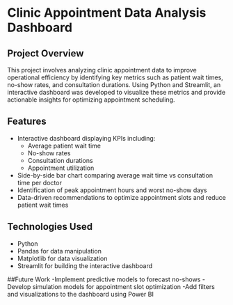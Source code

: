 # Clinic Appointment Data Analysis Dashboard

## Project Overview
This project involves analyzing clinic appointment data to improve operational efficiency by identifying key metrics such as patient wait times, no-show rates, and consultation durations. Using Python and Streamlit, an interactive dashboard was developed to visualize these metrics and provide actionable insights for optimizing appointment scheduling.

## Features
- Interactive dashboard displaying KPIs including:
  - Average patient wait time
  - No-show rates
  - Consultation durations
  - Appointment utilization
- Side-by-side bar chart comparing average wait time vs consultation time per doctor
- Identification of peak appointment hours and worst no-show days
- Data-driven recommendations to optimize appointment slots and reduce patient wait times

## Technologies Used
- Python
- Pandas for data manipulation
- Matplotlib for data visualization
- Streamlit for building the interactive dashboard

##Future Work
-Implement predictive models to forecast no-shows
-Develop simulation models for appointment slot optimization
-Add filters and visualizations to the dashboard using Power BI
